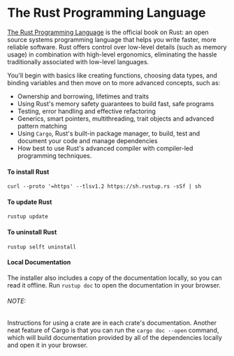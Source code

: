 # The Rust Programming Language
[The Rust Programming Language](https://doc.rust-lang.org/book/title-page.html) is the official book on Rust: an open source systems programming language that helps you write faster, more reliable software. Rust offers control over low-level details (such as memory usage) in combination with high-level ergonomics, eliminating the hassle traditionally associated with low-level languages.

You'll begin with basics like creating functions, choosing data types, and binding variables and then move on to more advanced concepts, such as:

* Ownership and borrowing, lifetimes and traits
* Using Rust's memory safety guarantees to build fast, safe programs
* Testing, error handling and effective refactoring
* Generics, smart pointers, multithreading, trait objects and advanced pattern matching
* Using `Cargo`, Rust's built-in package manager, to build, test and document your code and manage dependencies
* How best to use Rust's advanced compiler with compiler-led programming techniques.

#### To install Rust
`curl --proto '=https' --tlsv1.2 https://sh.rustup.rs -sSf | sh`

#### To update Rust
`rustup update`

#### To uninstall Rust
`rustup selft uninstall`

#### Local Documentation
The installer also includes a copy of the documentation locally, so you can read it offline. Run `rustup doc` to open the documentation in your browser.

###### NOTE:
Instructions for using a crate are in each crate's documentation. Another neat feature of Cargo
is that you can run the `cargo doc --open` command, which will build documentation provided by all of the dependencies locally and open it in your browser.